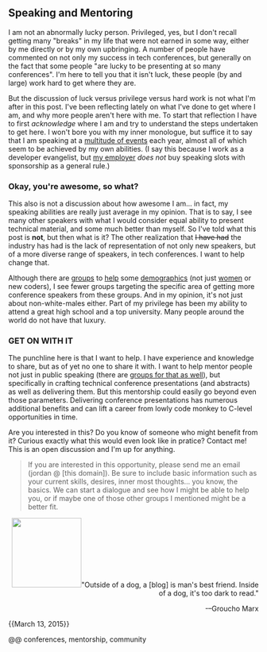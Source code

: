 
## Speaking and Mentoring

I am not an abnormally lucky person. Privileged, yes, but I don't recall getting many "breaks" in my life that were not earned in some way, either by me directly or by my own upbringing. A number of people have commented on not only my success in tech conferences, but generally on the fact that some people "are lucky to be presenting at so many conferences". I'm here to tell you that it isn't luck, these people (by and large) work hard to get where they are.

But the discussion of luck versus privilege versus hard work is not what I'm after in this post. I've been reflecting lately on what I've done to get where I am, and why more people aren't here with me. To start that reflection I have to first _acknowledge_ where I am and try to understand the steps undertaken to get here. I won't bore you with my inner monologue, but suffice it to say that I am speaking at a [multitude of events](/events) each year, almost all of which seem to be achieved by my own abilities. (I say this because I work as a developer evangelist, but [my employer](http://StrongLoop.com) _does not_ buy speaking slots with sponsorship as a general rule.)

### Okay, you're awesome, so what?

This also is not a discussion about how awesome I am... in fact, my speaking abilities are really just average in my opinion. That is to say, I see many other speakers with what I would consider equal ability to present technical material, and some much better than myself. So I've told what this post is **not**, but then what is it? The other realization that <del>I have had</del> the industry has had is the lack of representation of not only new speakers, but of a more diverse range of speakers, in tech conferences. I want to help change that.

Although there are [groups](http://phpwomen.org/) to [help](http://www.womenintechnology.org/) some [demographics](https://www.womenwhocode.com/) (not just [women](http://www.blacksintechnology.net/) or new coders), I see fewer groups targeting the specific area of getting more conference speakers from these groups. And in my opinion, it's not just about non-white-males either. Part of my privilege has been my ability to attend a great high school and a top university. Many people around the world do not have that luxury.

### GET ON WITH IT

The punchline here is that I want to help. I have experience and knowledge to share, but as of yet no one to share it with. I want to help mentor people not just in public speaking (there are [groups for that as well](http://www.toastmasters.org/)), but specifically in crafting technical conference presentations (and abstracts) as well as delivering them. But this mentorship could easily go beyond even those parameters. Delivering conference presentations has numerous additional benefits and can lift a career from lowly code monkey to C-level opportunities in time.

Are you interested in this? Do you know of someone who might benefit from it? Curious exactly what this would even look like in pratice? Contact me! This is an open discussion and I'm up for anything.

> If you are interested in this opportunity, please send me an email (jordan @ [this domain]). Be sure to include basic information such as your current skills, desires, inner most thoughts... you know, the basics. We can start a dialogue and see how I might be able to help you, or if maybe one of those other groups I mentioned might be a better fit.

<div style='margin-top:3em; text-align:right;'>
  <p><img src='/images/groucho_writing.gif' class='right' style='width:10em; margin-top:-2em;'>"Outside of a dog, a [blog] is man's best friend. Inside of a dog, it's too dark to read."</p>
  <p style='margin-top:0;'>-–Groucho Marx</p>
</div>
<div style='clear:both;'></div>

{{March 13, 2015}}

@@ conferences, mentorship, community
